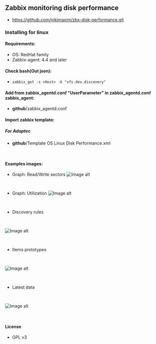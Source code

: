 ## Zabbix monitoring disk performance
- https://github.com/nikimaxim/zbx-disk-performance.git

### Installing for linux
#### Requirements:
- OS: RedHat family
- Zabbix-agent: 4.4 and later

#### Check bash(Out json):
- ```zabbix_get -s <Host> -k "vfs.dev.discovery"```

#### Add from zabbix_agentd.conf "UserParameter" in zabbix_agentd.conf zabbix_agent:
- **github**/zabbix_agentd.conf

#### Import zabbix template:
##### For Adaptec
- **github**/Template OS Linux Disk Performance.xml

<br/>

#### Examples images:
- Graph: Read/Write sectors
![Image alt](https://github.com/nikimaxim/zbx-disk-performance/blob/master/img/1.png)

<br/>

- Graph: Utilization
![Image alt](https://github.com/nikimaxim/zbx-disk-performance/blob/master/img/2.png)

<br/>

- Discovery rules

<br/>

![Image alt](https://github.com/nikimaxim/zbx-disk-performance/blob/master/img/4.png)

<br/>

- Items prototypes

<br/>

![Image alt](https://github.com/nikimaxim/zbx-disk-performance/blob/master/img/5.png)

<br/>

- Latest data

<br/>

![Image alt](https://github.com/nikimaxim/zbx-disk-performance/blob/master/img/3.png)

<br/>

#### License
- GPL v3
